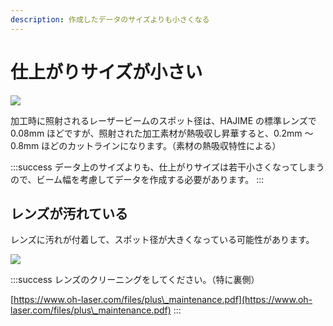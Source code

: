 ```yaml
---
description: 作成したデータのサイズよりも小さくなる
---
```


# 仕上がりサイズが小さい

![](/assets/20191112\_05.jpg)

加工時に照射されるレーザービームのスポット径は、HAJIME の標準レンズで 0.08mm ほどですが、照射された加工素材が熱吸収し昇華すると、0.2mm ～ 0.8mm ほどのカットラインになります。（素材の熱吸収特性による）

:::success
データ上のサイズよりも、仕上がりサイズは若干小さくなってしまうので、ビーム幅を考慮してデータを作成する必要があります。
:::

## レンズが汚れている

レンズに汚れが付着して、スポット径が大きくなっている可能性があります。

![](/assets/20191112\_03.jpg)

:::success
レンズのクリーニングをしてください。（特に裏側）

​[https://www.oh-laser.com/files/plus\_maintenance.pdf](https://www.oh-laser.com/files/plus\_maintenance.pdf)​‌
:::
